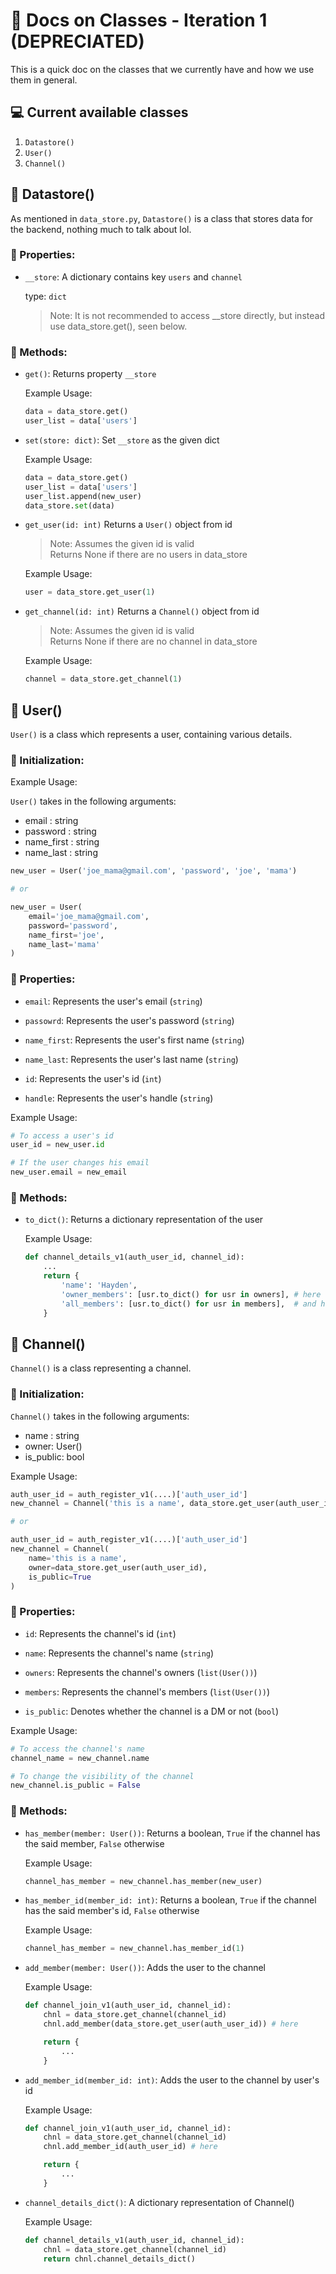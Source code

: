 # :book: Docs on Classes - Iteration 1 **(DEPRECIATED)**

This is a quick doc on the classes that we currently have and how we use them in general.

## :computer: Current available classes

1. `Datastore()`
2. `User()`
3. `Channel()`

## :robot: Datastore()

As mentioned in `data_store.py`, `Datastore()` is a class that stores data for the backend, nothing much to talk about lol.

### :bookmark_tabs: Properties:

- `__store`: A dictionary contains key `users` and `channel`

    type: `dict`

    > Note: It is not recommended to access __store directly, but instead use data_store.get(), seen below.

### :construction_worker: Methods:

- `get()`: Returns property `__store`

    Example Usage:

    ```python
    data = data_store.get()
    user_list = data['users']
    ```

- `set(store: dict)`: Set `__store` as the given dict

    Example Usage:

    ```python
    data = data_store.get()
    user_list = data['users']
    user_list.append(new_user)
    data_store.set(data)
    ```

- `get_user(id: int)` Returns a `User()` object from id

    > Note: Assumes the given id is valid  
    > Returns None if there are no users in data_store

    Example Usage:

    ```python
    user = data_store.get_user(1)
    ```

- `get_channel(id: int)` Returns a `Channel()` object from id

    > Note: Assumes the given id is valid  
    > Returns None if there are no channel in data_store

    Example Usage:

    ```python
    channel = data_store.get_channel(1)
    ```

## :monkey: User()

`User()` is a class which represents a user, containing various details.

### :cherry_blossom: Initialization:

Example Usage:

`User()` takes in the following arguments:

- email : string
- password : string
- name_first : string
- name_last : string

```python
new_user = User('joe_mama@gmail.com', 'password', 'joe', 'mama')

# or

new_user = User(
    email='joe_mama@gmail.com',
    password='password',
    name_first='joe',
    name_last='mama'
)
```

### :bookmark_tabs: Properties:

- `email`: Represents the user's email (`string`)

- `passowrd`: Represents the user's password (`string`)

- `name_first`: Represents the user's first name (`string`)

- `name_last`: Represents the user's last name (`string`)

- `id`: Represents the user's id (`int`)

- `handle`: Represents the user's handle (`string`)

Example Usage:

```python
# To access a user's id
user_id = new_user.id

# If the user changes his email
new_user.email = new_email
```

### :construction_worker: Methods:

- `to_dict()`: Returns a dictionary representation of the user

    Example Usage:

    ```python
    def channel_details_v1(auth_user_id, channel_id):
        ...
        return {
            'name': 'Hayden',
            'owner_members': [usr.to_dict() for usr in owners], # here
            'all_members': [usr.to_dict() for usr in members],  # and here
        }
    ```

## :hammer: Channel()

`Channel()` is a class representing a channel.

### :cherry_blossom: Initialization:

`Channel()` takes in the following arguments:

- name : string
- owner: User()
- is_public: bool

Example Usage:

```python
auth_user_id = auth_register_v1(....)['auth_user_id']
new_channel = Channel('this is a name', data_store.get_user(auth_user_id), True)

# or

auth_user_id = auth_register_v1(....)['auth_user_id']
new_channel = Channel(
    name='this is a name',
    owner=data_store.get_user(auth_user_id),
    is_public=True
)
```

### :bookmark_tabs: Properties:

- `id`: Represents the channel's id (`int`)

- `name`: Represents the channel's name (`string`)

- `owners`: Represents the channel's owners (`list(User())`)

- `members`: Represents the channel's members (`list(User())`)

- `is_public`: Denotes whether the channel is a DM or not (`bool`)

Example Usage:

```python
# To access the channel's name
channel_name = new_channel.name

# To change the visibility of the channel
new_channel.is_public = False
```
### :construction_worker: Methods:

- `has_member(member: User())`: Returns a boolean, `True` if the channel has the said member, `False` otherwise

    Example Usage:

    ```python
    channel_has_member = new_channel.has_member(new_user)
    ```

- `has_member_id(member_id: int)`: Returns a boolean, `True` if the channel has the said member's id, `False` otherwise

    Example Usage:

    ```python
    channel_has_member = new_channel.has_member_id(1)
    ```

- `add_member(member: User())`: Adds the user to the channel

    Example Usage:

    ```python
    def channel_join_v1(auth_user_id, channel_id):
        chnl = data_store.get_channel(channel_id)
        chnl.add_member(data_store.get_user(auth_user_id)) # here

        return {
            ...
        }
    ```

- `add_member_id(member_id: int)`: Adds the user to the channel by user's id

    Example Usage:

    ```python
    def channel_join_v1(auth_user_id, channel_id):
        chnl = data_store.get_channel(channel_id)
        chnl.add_member_id(auth_user_id) # here

        return {
            ...
        }
    ```

- `channel_details_dict()`: A dictionary representation of Channel()

    Example Usage:

    ```python
    def channel_details_v1(auth_user_id, channel_id):
        chnl = data_store.get_channel(channel_id)
        return chnl.channel_details_dict()
    ```
